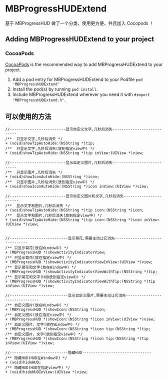 # MBProgressHUDExtend

基于 MBProgressHUD 做了一个分类，使用更方便，并且加入 Cocopods ！

## Adding MBProgressHUDExtend to your project

### CocoaPods

[CocoaPods](http://cocoapods.org) is the recommended way to add MBProgressHUDExtend to your project.

1. Add a pod entry for MBProgressHUDExtend to your Podfile `pod 'MBProgressHUDExtend'`
2. Install the pod(s) by running `pod install`.
3. Include MBProgressHUDExtend wherever you need it with `#import "MBProgressHUDExtend.h"`.


## 可以使用的方法

```
//-------------------------显示自定义文字,几秒后消失---------------------------
/**  只显示文字,几秒后消失 */
+ (void)showTipAutoHide:(NSString *)tip;
/**  只显示文字,几秒后消失(放到指定view中) */
+ (void)showTipAutoHide:(NSString *)tip inView:(UIView *)view;

//-------------------------显示自定义图片,几秒后消失---------------------------
/**  只显示图片,几秒后消失 */
+ (void)showIconAutoHide:(NSString *)icon;
/**  只显示图片,几秒后消失(放到指定view中) */
+ (void)showIconAutoHide:(NSString *)icon inView:(UIView *)view;

//-------------------------显示自定义图片和文字,几秒后消失-----------------------
/**  显示文字和图片,几秒后消失 */
+ (void)showTipAutoHide:(NSString *)tip icon:(NSString *)icon;
/**  显示文字和图片,几秒后消失(放到指定view中) */
+ (void)showTipAutoHide:(NSString *)tip icon:(NSString *)icon inView:(UIView *)view;


//--------------------------显示菊花,需要主动让它消失-------------------------------
/** 只显示菊花(放在Window中) */
+ (MBProgressHUD *)showActivityIndicatorView;
/** 只显示菊花(放在指定view中) */
+ (MBProgressHUD *)showActivityIndicatorViewInView:(UIView *)view;
/** 显示菊花和文字(放在Window中) */
+ (MBProgressHUD *)showActivityIndicatorViewWithTip:(NSString *)tip;
/** 显示菊花和文字(HUD放到指定view中) */
+ (MBProgressHUD *)showActivityIndicatorViewWithTip:(NSString *)tip inView:(UIView *)view;

//--------------------------显示自定义图片,需要主动让它消失-------------------------------
/** 自定义图片(放在Window中) */
+ (MBProgressHUD *)showIcon:(NSString *)icon;
/** 自定义图片(放在指定view中) */
+ (MBProgressHUD *)showIcon:(NSString *)icon inView:(UIView *)view;
/** 自定义图片，文字(放在Window中) */
+ (MBProgressHUD *)showIcon:(NSString *)icon tip:(NSString *)tip;
/** 自定义图片，文字(放到指定view中) */
+ (MBProgressHUD *)showIcon:(NSString *)icon tip:(NSString *)tip inView:(UIView *)view;

//--------------------------隐藏HUD-------------------------------
/** 隐藏HUD(HUD在Window中) */
+ (void)hideHUD;
/** 隐藏HUD(HUD在指定view中) */
+ (void)hideHUDInView:(UIView *)view;
```


